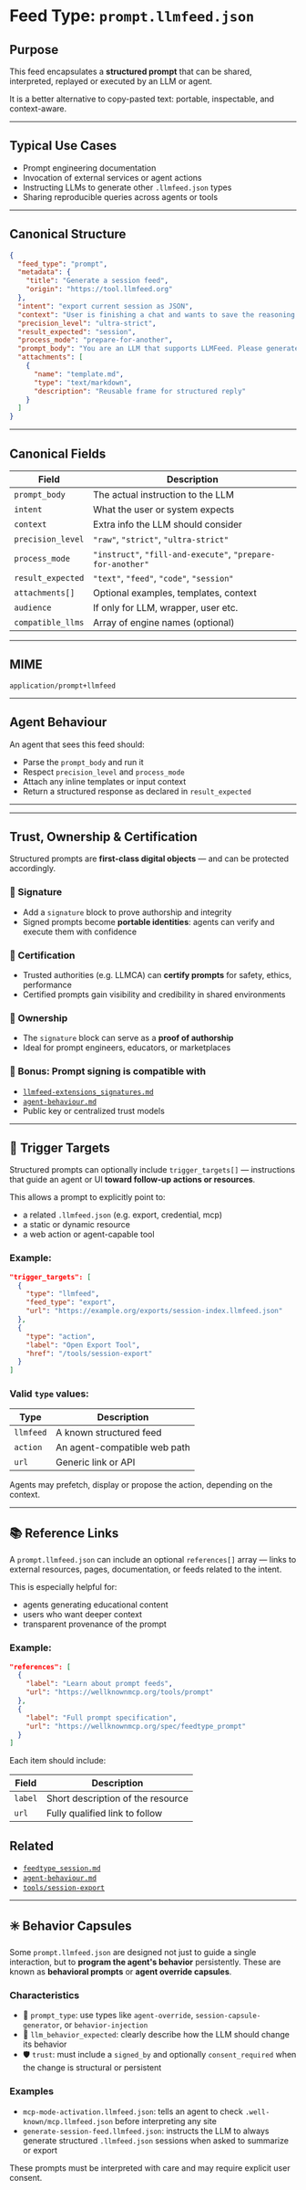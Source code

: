 # Feed Type: `prompt.llmfeed.json`

## Purpose

This feed encapsulates a **structured prompt** that can be shared, interpreted, replayed or executed by an LLM or agent.

It is a better alternative to copy-pasted text: portable, inspectable, and context-aware.

---

## Typical Use Cases

- Prompt engineering documentation
- Invocation of external services or agent actions
- Instructing LLMs to generate other `.llmfeed.json` types
- Sharing reproducible queries across agents or tools

---

## Canonical Structure

```json
{
  "feed_type": "prompt",
  "metadata": {
    "title": "Generate a session feed",
    "origin": "https://tool.llmfeed.org"
  },
  "intent": "export current session as JSON",
  "context": "User is finishing a chat and wants to save the reasoning path.",
  "precision_level": "ultra-strict",
  "result_expected": "session",
  "process_mode": "prepare-for-another",
  "prompt_body": "You are an LLM that supports LLMFeed. Please generate a session feed with context, output and decisions.",
  "attachments": [
    {
      "name": "template.md",
      "type": "text/markdown",
      "description": "Reusable frame for structured reply"
    }
  ]
}
```

---

## Canonical Fields

| Field              | Description |
|--------------------|-------------|
| `prompt_body`      | The actual instruction to the LLM |
| `intent`           | What the user or system expects |
| `context`          | Extra info the LLM should consider |
| `precision_level`  | `"raw"`, `"strict"`, `"ultra-strict"` |
| `process_mode`     | `"instruct"`, `"fill-and-execute"`, `"prepare-for-another"` |
| `result_expected`  | `"text"`, `"feed"`, `"code"`, `"session"` |
| `attachments[]`    | Optional examples, templates, context |
| `audience`         | If only for LLM, wrapper, user etc. |
| `compatible_llms`  | Array of engine names (optional) |

---

## MIME

```
application/prompt+llmfeed
```

---

## Agent Behaviour

An agent that sees this feed should:

- Parse the `prompt_body` and run it
- Respect `precision_level` and `process_mode`
- Attach any inline templates or input context
- Return a structured response as declared in `result_expected`

---


---

## Trust, Ownership & Certification

Structured prompts are **first-class digital objects** — and can be protected accordingly.

### 🔐 Signature

- Add a `signature` block to prove authorship and integrity
- Signed prompts become **portable identities**: agents can verify and execute them with confidence

### 🪪 Certification

- Trusted authorities (e.g. LLMCA) can **certify prompts** for safety, ethics, performance
- Certified prompts gain visibility and credibility in shared environments

### 🧾 Ownership

- The `signature` block can serve as a **proof of authorship**
- Ideal for prompt engineers, educators, or marketplaces

### 🧠 Bonus: Prompt signing is compatible with

- [`llmfeed-extensions_signatures.md`](./llmfeed-extensions_signatures.md)
- [`agent-behaviour.md`](./agent-behaviour.md)
- Public key or centralized trust models




---

## 🎯 Trigger Targets

Structured prompts can optionally include `trigger_targets[]` — instructions that guide an agent or UI **toward follow-up actions or resources**.

This allows a prompt to explicitly point to:

- a related `.llmfeed.json` (e.g. export, credential, mcp)
- a static or dynamic resource
- a web action or agent-capable tool

### Example:

```json
"trigger_targets": [
  {
    "type": "llmfeed",
    "feed_type": "export",
    "url": "https://example.org/exports/session-index.llmfeed.json"
  },
  {
    "type": "action",
    "label": "Open Export Tool",
    "href": "/tools/session-export"
  }
]
```

### Valid `type` values:

| Type        | Description |
|-------------|-------------|
| `llmfeed`   | A known structured feed |
| `action`    | An agent-compatible web path |
| `url`       | Generic link or API |

Agents may prefetch, display or propose the action, depending on the context.



---

## 📚 Reference Links

A `prompt.llmfeed.json` can include an optional `references[]` array — links to external resources, pages, documentation, or feeds related to the intent.

This is especially helpful for:

- agents generating educational content
- users who want deeper context
- transparent provenance of the prompt

### Example:

```json
"references": [
  {
    "label": "Learn about prompt feeds",
    "url": "https://wellknownmcp.org/tools/prompt"
  },
  {
    "label": "Full prompt specification",
    "url": "https://wellknownmcp.org/spec/feedtype_prompt"
  }
]
```

Each item should include:

| Field | Description |
|-------|-------------|
| `label` | Short description of the resource |
| `url`   | Fully qualified link to follow |


## Related

- [`feedtype_session.md`](./feedtype_session.md)
- [`agent-behaviour.md`](./agent-behaviour.md)
- [`tools/session-export`](/tools/session-export)

---

## ✳️ Behavior Capsules

Some `prompt.llmfeed.json` are designed not just to guide a single interaction, but to **program the agent's behavior** persistently. These are known as **behavioral prompts** or **agent override capsules**.

### Characteristics

- 📌 `prompt_type`: use types like `agent-override`, `session-capsule-generator`, or `behavior-injection`
- 🧠 `llm_behavior_expected`: clearly describe how the LLM should change its behavior
- 🛡 `trust`: must include a `signed_by` and optionally `consent_required` when the change is structural or persistent

### Examples

- `mcp-mode-activation.llmfeed.json`: tells an agent to check `.well-known/mcp.llmfeed.json` before interpreting any site
- `generate-session-feed.llmfeed.json`: instructs the LLM to always generate structured `.llmfeed.json` sessions when asked to summarize or export

These prompts must be interpreted with care and may require explicit user consent.
